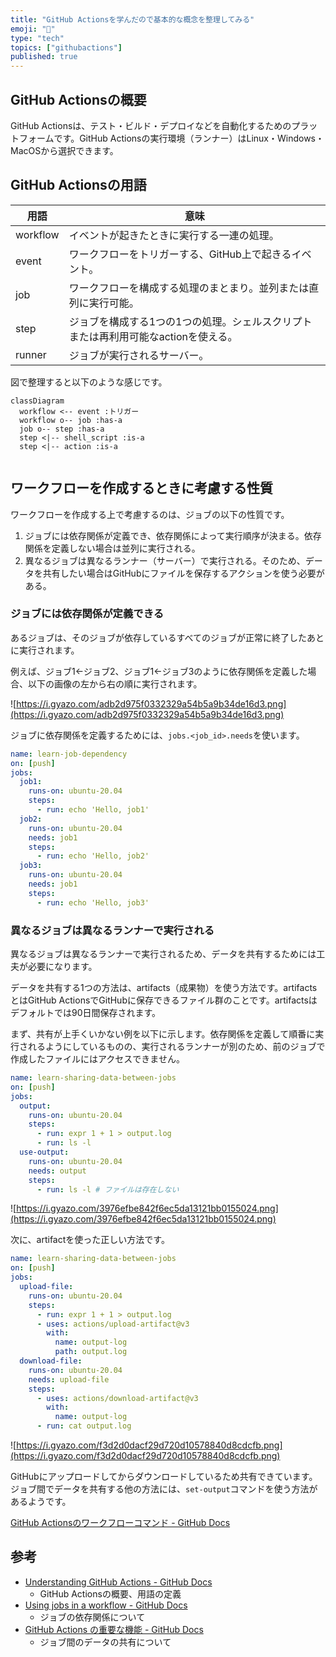 ```yaml
---
title: "GitHub Actionsを学んだので基本的な概念を整理してみる"
emoji: "🐙"
type: "tech"
topics: ["githubactions"]
published: true
---
```


## GitHub Actionsの概要

GitHub Actionsは、テスト・ビルド・デプロイなどを自動化するためのプラットフォームです。GitHub Actionsの実行環境（ランナー）はLinux・Windows・MacOSから選択できます。

## GitHub Actionsの用語

| 用語     | 意味                                                                               |
| -------- | ---------------------------------------------------------------------------------- |
| workflow | イベントが起きたときに実行する一連の処理。                                         |
| event    | ワークフローをトリガーする、GitHub上で起きるイベント。                             |
| job      | ワークフローを構成する処理のまとまり。並列または直列に実行可能。                   |
| step     | ジョブを構成する1つの1つの処理。シェルスクリプトまたは再利用可能なactionを使える。 |
| runner   | ジョブが実行されるサーバー。                                                 |

図で整理すると以下のような感じです。

```mermaid
classDiagram
  workflow <-- event :トリガー
  workflow o-- job :has-a
  job o-- step :has-a
  step <|-- shell_script :is-a
  step <|-- action :is-a
  
```

## ワークフローを作成するときに考慮する性質

ワークフローを作成する上で考慮するのは、ジョブの以下の性質です。

1. ジョブには依存関係が定義でき、依存関係によって実行順序が決まる。依存関係を定義しない場合は並列に実行される。
2. 異なるジョブは異なるランナー（サーバー）で実行される。そのため、データを共有したい場合はGitHubにファイルを保存するアクションを使う必要がある。

### ジョブには依存関係が定義できる

あるジョブは、そのジョブが依存しているすべてのジョブが正常に終了したあとに実行されます。

例えば、ジョブ1←ジョブ2、ジョブ1←ジョブ3のように依存関係を定義した場合、以下の画像の左から右の順に実行されます。

![https://i.gyazo.com/adb2d975f0332329a54b5a9b34de16d3.png](https://i.gyazo.com/adb2d975f0332329a54b5a9b34de16d3.png)

ジョブに依存関係を定義するためには、`jobs.<job_id>.needs`を使います。

```yaml
name: learn-job-dependency
on: [push]
jobs:
  job1:
    runs-on: ubuntu-20.04
    steps:
      - run: echo 'Hello, job1'
  job2:
    runs-on: ubuntu-20.04
    needs: job1
    steps:
      - run: echo 'Hello, job2'
  job3:
    runs-on: ubuntu-20.04
    needs: job1
    steps:
      - run: echo 'Hello, job3'
```

### 異なるジョブは異なるランナーで実行される

異なるジョブは異なるランナーで実行されるため、データを共有するためには工夫が必要になります。

データを共有する1つの方法は、artifacts（成果物）を使う方法です。artifactsとはGitHub ActionsでGitHubに保存できるファイル群のことです。artifactsはデフォルトでは90日間保存されます。

まず、共有が上手くいかない例を以下に示します。依存関係を定義して順番に実行されるようにしているものの、実行されるランナーが別のため、前のジョブで作成したファイルにはアクセスできません。

```yaml
name: learn-sharing-data-between-jobs
on: [push]
jobs:
  output:
    runs-on: ubuntu-20.04
    steps:
      - run: expr 1 + 1 > output.log
      - run: ls -l
  use-output:
    runs-on: ubuntu-20.04
    needs: output
    steps:
      - run: ls -l # ファイルは存在しない
```

![https://i.gyazo.com/3976efbe842f6ec5da13121bb0155024.png](https://i.gyazo.com/3976efbe842f6ec5da13121bb0155024.png)

次に、artifactを使った正しい方法です。

```yaml
name: learn-sharing-data-between-jobs
on: [push]
jobs:
  upload-file:
    runs-on: ubuntu-20.04
    steps:
      - run: expr 1 + 1 > output.log
      - uses: actions/upload-artifact@v3
        with:
          name: output-log
          path: output.log
  download-file:
    runs-on: ubuntu-20.04
    needs: upload-file
    steps:
      - uses: actions/download-artifact@v3
        with:
          name: output-log
      - run: cat output.log
```

![https://i.gyazo.com/f3d2d0dacf29d720d10578840d8cdcfb.png](https://i.gyazo.com/f3d2d0dacf29d720d10578840d8cdcfb.png)

GitHubにアップロードしてからダウンロードしているため共有できています。ジョブ間でデータを共有する他の方法には、`set-output`コマンドを使う方法があるようです。

[GitHub Actionsのワークフローコマンド - GitHub Docs](https://docs.github.com/ja/actions/using-workflows/workflow-commands-for-github-actions)

## 参考

- [Understanding GitHub Actions - GitHub Docs](https://docs.github.com/ja/actions/learn-github-actions/understanding-github-actions)
    - GitHub Actionsの概要、用語の定義
- [Using jobs in a workflow - GitHub Docs](https://docs.github.com/ja/actions/using-jobs/using-jobs-in-a-workflow)
    - ジョブの依存関係について
- [GitHub Actions の重要な機能 - GitHub Docs](https://docs.github.com/ja/actions/learn-github-actions/essential-features-of-github-actions#sharing-data-between-jobs)
    - ジョブ間のデータの共有について